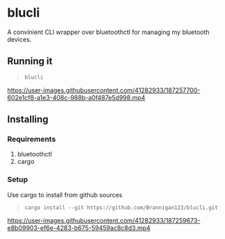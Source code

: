 # blucli

A convinient CLI wrapper over bluetoothctl for managing my bluetooth devices.

## Running it
> `blucli`

https://user-images.githubusercontent.com/41282933/187257700-602e1cf8-a1e3-408c-988b-a0f487e5d998.mp4

## Installing

### Requirements
1. bluetoothctl
2. cargo

### Setup
Use cargo to install from github sources
> `cargo install --git https://github.com/Brannigan123/blucli.git`

https://user-images.githubusercontent.com/41282933/187259673-e8b09903-ef6e-4283-b675-59459ac8c8d3.mp4
